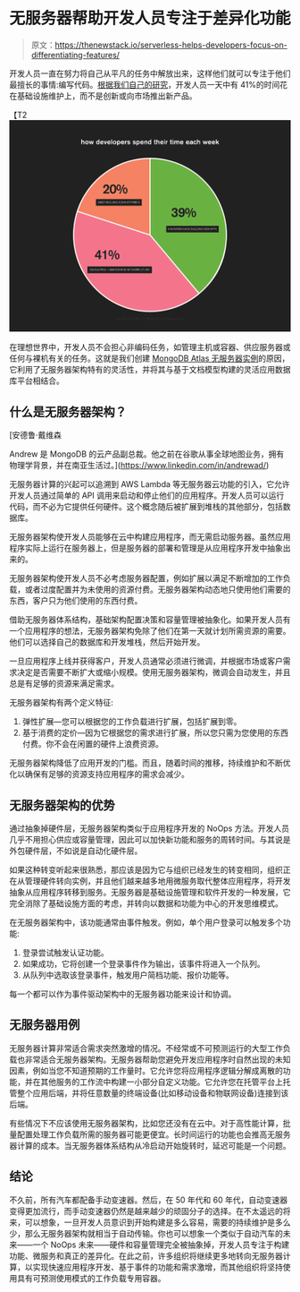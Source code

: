 # 无服务器帮助开发人员专注于差异化功能

> 原文：<https://thenewstack.io/serverless-helps-developers-focus-on-differentiating-features/>

开发人员一直在努力将自己从平凡的任务中解放出来，这样他们就可以专注于他们最擅长的事情:编写代码。[根据我们自己的研究](https://www.mongodb.com/blog/post/stack-overflow-and-mongodb-research-unveils-developer-productivity-struggles)，开发人员一天中有 41%的时间花在基础设施维护上，而不是创新或向市场推出新产品。

【T2![](img/e39961bc9f340f0c3a0ae911d64a08b0.png)

在理想世界中，开发人员不会担心非编码任务，如管理主机或容器、供应服务器或任何与裸机有关的任务。这就是我们创建 [MongoDB Atlas 无服务器实例](https://www.mongodb.com/cloud/atlas/serverless?utm_source=the_new_stack&utm_medium=paid_media_content)的原因，它利用了无服务器架构特有的灵活性，并将其与基于文档模型构建的灵活应用数据库平台相结合。

## **什么是无服务器架构？**

 [安德鲁·戴维森

Andrew 是 MongoDB 的云产品副总裁。他之前在谷歌从事全球地图业务，拥有物理学背景，并在南亚生活过。](https://www.linkedin.com/in/andrewad/) 

无服务器计算的兴起可以追溯到 AWS Lambda 等无服务器云功能的引入，它允许开发人员通过简单的 API 调用来启动和停止他们的应用程序。开发人员可以运行代码，而不必为它提供任何硬件。这个概念随后被扩展到堆栈的其他部分，包括数据库。

无服务器架构使开发人员能够在云中构建应用程序，而无需启动服务器。虽然应用程序实际上运行在服务器上，但是服务器的部署和管理是从应用程序开发中抽象出来的。

无服务器架构使开发人员不必考虑服务器配置，例如扩展以满足不断增加的工作负载，或者过度配置并为未使用的资源付费。无服务器架构动态地只使用他们需要的东西，客户只为他们使用的东西付费。

借助无服务器体系结构，基础架构配置决策和容量管理被抽象化。如果开发人员有一个应用程序的想法，无服务器架构免除了他们在第一天就计划所需资源的需要。他们可以选择自己的数据库和开发堆栈，然后开始开发。

一旦应用程序上线并获得客户，开发人员通常必须进行微调，并根据市场或客户需求决定是否需要不断扩大或缩小规模。使用无服务器架构，微调会自动发生，并且总是有足够的资源来满足需求。

无服务器架构有两个定义特征:

1.  弹性扩展—您可以根据您的工作负载进行扩展，包括扩展到零。
2.  基于消费的定价—因为它根据您的需求进行扩展，所以您只需为您使用的东西付费。你不会在闲置的硬件上浪费资源。

无服务器架构降低了应用开发的门槛。而且，随着时间的推移，持续维护和不断优化以确保有足够的资源支持应用程序的需求会减少。

## **无服务器架构的优势**

通过抽象掉硬件层，无服务器架构类似于应用程序开发的 NoOps 方法。开发人员几乎不用担心供应或容量管理，因此可以加快新功能和服务的周转时间。与其说是外包硬件层，不如说是自动化硬件层。

如果这种转变听起来很熟悉，那应该是因为它与组织已经发生的转变相同，组织正在从管理硬件转向实例，并且他们越来越多地用微服务取代整体应用程序，将开发抽象从应用程序转移到服务。无服务器是基础设施管理和软件开发的一种发展，它完全消除了基础设施方面的考虑，并转向以数据和功能为中心的开发思维模式。

在无服务器架构中，该功能通常由事件触发。例如，单个用户登录可以触发多个功能:

1.  登录尝试触发认证功能。
2.  如果成功，它将创建一个登录事件作为输出，该事件将进入一个队列。
3.  从队列中选取该登录事件，触发用户简档功能、报价功能等。

每一个都可以作为事件驱动架构中的无服务器功能来设计和协调。

## **无服务器用例**

无服务器计算非常适合需求突然激增的情况。不经常或不可预测运行的大型工作负载也非常适合无服务器架构。无服务器帮助您避免开发应用程序时自然出现的未知因素，例如当您不知道预期的工作量时。它允许您将应用程序逻辑分解成离散的功能，并在其他服务的工作流中构建一小部分自定义功能。它允许您在托管平台上托管整个应用后端，并将任意数量的终端设备(比如移动设备和物联网设备)连接到该后端。

有些情况下不应该使用无服务器架构，比如您还没有在云中。对于高性能计算，批量配置处理工作负载所需的服务器可能更便宜。长时间运行的功能也会推高无服务器计算的成本。当无服务器体系结构从冷启动开始旋转时，延迟可能是一个问题。

## **结论**

不久前，所有汽车都配备手动变速器。然后，在 50 年代和 60 年代，自动变速器变得更加流行，而手动变速器仍然是越来越少的顽固分子的选择。在不太遥远的将来，可以想象，一旦开发人员意识到开始构建是多么容易，需要的持续维护是多么少，那么无服务器架构就相当于自动传输。你也可以想象一个类似于自动汽车的未来——一个 NoOps 未来——硬件和容量管理完全被抽象掉，开发人员专注于构建功能、微服务和真正的差异化。在此之前，许多组织将继续更多地转向无服务器计算，以实现快速应用程序开发、基于事件的功能和需求激增，而其他组织将坚持使用具有可预测使用模式的工作负载专用容器。

<svg xmlns:xlink="http://www.w3.org/1999/xlink" viewBox="0 0 68 31" version="1.1"><title>Group</title> <desc>Created with Sketch.</desc></svg>
